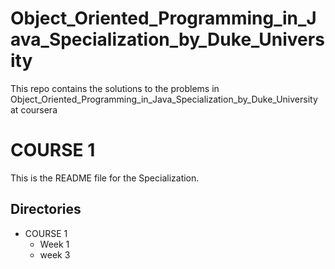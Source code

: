 # Object_Oriented_Programming_in_Java_Specialization_by_Duke_University
This repo contains the solutions to the problems in Object_Oriented_Programming_in_Java_Specialization_by_Duke_University at coursera
<br>
# COURSE 1

This is the README file for the Specialization.

## Directories

* COURSE 1
    * Week 1
    * week 3
